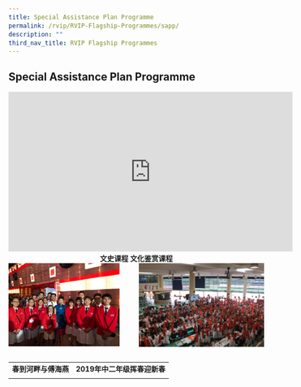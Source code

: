 ```yaml
---
title: Special Assistance Plan Programme
permalink: /rvip/RVIP-Flagship-Programmes/sapp/
description: ""
third_nav_title: RVIP Flagship Programmes
---
```

## Special Assistance Plan Programme

<iframe width="560" height="315" src="https://www.youtube.com/embed/aJKBSYvmgyc" title="2020 ACC activities showcase   Appreciation of Chinese Culture River Valley High School" frameborder="0" allow="accelerometer; autoplay; clipboard-write; encrypted-media; gyroscope; picture-in-picture" allowfullscreen></iframe>

<center><b>文史课程 文化鉴赏课程</b></center>

<img src="/images/2019 春到河畔与傅海燕.jpg" style="width:43.5%" align=left>
<img src="/images/2019年中二年级挥春迎新春.jpg" style="width:49%" align=right>
<br clear="left"><br>

|   |   |
|---|---|
| <center><b>春到河畔与傅海燕  | <center><b>2019年中二年级挥春迎新春  |
|   |   |